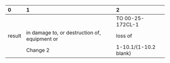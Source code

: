 | 0      | 1                                             | 2                     |
|:-------|:----------------------------------------------|:----------------------|
|        |                                               | TO 00-25-172CL-1      |
| result | in damage to, or destruction of, equipment or | loss of               |
|        | Change 2                                      | 1-10.1/(1-10.2 blank) |